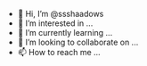 - 👋 Hi, I’m @ssshaadows
- 👀 I’m interested in ...
- 🌱 I’m currently learning ...
- 💞️ I’m looking to collaborate on ...
- 📫 How to reach me ...

<!---
ssshaadows/ssshaadows is a ✨ special ✨ repository because its `README.md` (this file) appears on your GitHub profile.
You can click the Preview link to take a look at your changes.
--->
